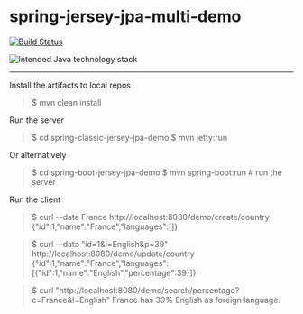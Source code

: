 # spring-jersey-jpa-multi-demo

[![Build Status](https://travis-ci.org/sprint4us/spring-jersey-jpa-multi-demo.svg?branch=master)](https://github.com/sprint4us/spring-jersey-jpa-multi-demo)

![Intended Java technology stack](http://ibin.co/3EZ7vQAYb8cT.png)

---

Install the artifacts to local repos
>$ mvn clean install

Run the server
>$ cd spring-classic-jersey-jpa-demo
>$ mvn jetty:run 

Or alternatively
>$ cd spring-boot-jersey-jpa-demo
>$ mvn spring-boot:run # run the server

Run the client
>$ curl --data France http://localhost:8080/demo/create/country
>{"id":1,"name":"France","languages":[]}

>$ curl --data "id=1&l=English&p=39" http://localhost:8080/demo/update/country
>{"id":1,"name":"France","languages":[{"id":1,"name":"English","percentage":39}]}

>$ curl "http://localhost:8080/demo/search/percentage?c=France&l=English"
>France has 39% English as foreign language.
